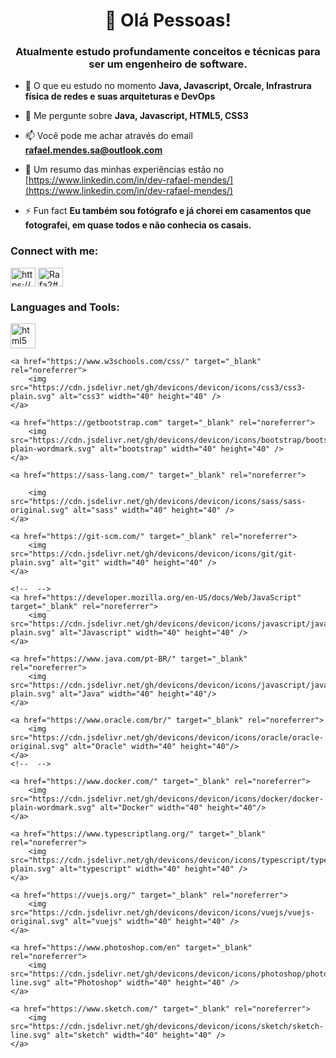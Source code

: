 <h1 align="center">👋 Olá Pessoas!</h1>
<h3 align="center">Atualmente estudo profundamente conceitos e técnicas para ser um engenheiro de software.</h3>

- 🌱 O que eu estudo no momento **Java, Javascript, Orcale, Infrastrura física de redes e suas arquiteturas e DevOps**

- 💬 Me pergunte sobre **Java, Javascript, HTML5, CSS3**

- 📫 Você pode me achar através do email **rafael.mendes.sa@outlook.com**

- 📄 Um resumo das minhas experiências estão no [https://www.linkedin.com/in/dev-rafael-mendes/](https://www.linkedin.com/in/dev-rafael-mendes/)

- ⚡ Fun fact **Eu também sou fotógrafo e já chorei em casamentos que fotografei, em quase todos e não conhecia os casais.**

<h3 align="left">Connect with me:</h3>
<p align="left">
<a href="https://linkedin.com/in/https://www.linkedin.com/in/dev-rafael-mendes/" target="blank"><img align="center" src="https://raw.githubusercontent.com/rahuldkjain/github-profile-readme-generator/master/src/images/icons/Social/linked-in-alt.svg" alt="https://www.linkedin.com/in/dev-rafael-mendes/" height="30" width="40" /></a>
<a href="https://discord.gg/Rafa2#8130" target="blank"><img align="center" src="https://raw.githubusercontent.com/rahuldkjain/github-profile-readme-generator/master/src/images/icons/Social/discord.svg" alt="Rafa2#8130" height="30" width="40" /></a>
</p>

<h3 align="left">Languages and Tools:</h3>
<p align="left">
    <a href="https://www.w3.org/html/" target="_blank" rel="noreferrer">
        <img src="https://cdn.jsdelivr.net/gh/devicons/devicon/icons/html5/html5-original.svg" alt="html5" width="40" height="40" />
    </a>

    <a href="https://www.w3schools.com/css/" target="_blank" rel="noreferrer">
        <img src="https://cdn.jsdelivr.net/gh/devicons/devicon/icons/css3/css3-plain.svg" alt="css3" width="40" height="40" />
    </a>

    <a href="https://getbootstrap.com" target="_blank" rel="noreferrer">
        <img src="https://cdn.jsdelivr.net/gh/devicons/devicon/icons/bootstrap/bootstrap-plain-wordmark.svg" alt="bootstrap" width="40" height="40" />
    </a>

    <a href="https://sass-lang.com/" target="_blank" rel="noreferrer">
        
        <img src="https://cdn.jsdelivr.net/gh/devicons/devicon/icons/sass/sass-original.svg" alt="sass" width="40" height="40" />
    </a>

    <a href="https://git-scm.com/" target="_blank" rel="noreferrer">
        <img src="https://cdn.jsdelivr.net/gh/devicons/devicon/icons/git/git-plain.svg" alt="git" width="40" height="40" />
    </a>

    <!--  -->
    <a href="https://developer.mozilla.org/en-US/docs/Web/JavaScript" target="_blank" rel="noreferrer">
        <img src="https://cdn.jsdelivr.net/gh/devicons/devicon/icons/javascript/javascript-plain.svg" alt="Javascript" width="40" height="40" />
    </a>

    <a href="https://www.java.com/pt-BR/" target="_blank" rel="noreferrer">
        <img src="https://cdn.jsdelivr.net/gh/devicons/devicon/icons/javascript/javascript-plain.svg" alt="Java" width="40" height="40"/>
    </a>

    <a href="https://www.oracle.com/br/" target="_blank" rel="noreferrer">
        <img src="https://cdn.jsdelivr.net/gh/devicons/devicon/icons/oracle/oracle-original.svg" alt="Oracle" width="40" height="40"/>
    </a>
    <!--  -->

    <a href="https://www.docker.com/" target="_blank" rel="noreferrer">
        <img src="https://cdn.jsdelivr.net/gh/devicons/devicon/icons/docker/docker-plain-wordmark.svg" alt="Docker" width="40" height="40"/>
    </a>

    <a href="https://www.typescriptlang.org/" target="_blank" rel="noreferrer">
        <img src="https://cdn.jsdelivr.net/gh/devicons/devicon/icons/typescript/typescript-plain.svg" alt="typescript" width="40" height="40" />
    </a>

    <a href="https://vuejs.org/" target="_blank" rel="noreferrer">
        <img src="https://cdn.jsdelivr.net/gh/devicons/devicon/icons/vuejs/vuejs-original.svg" alt="vuejs" width="40" height="40" />
    </a>

    <a href="https://www.photoshop.com/en" target="_blank" rel="noreferrer">
        <img src="https://cdn.jsdelivr.net/gh/devicons/devicon/icons/photoshop/photoshop-line.svg" alt="Photoshop" width="40" height="40" />
    </a>

    <a href="https://www.sketch.com/" target="_blank" rel="noreferrer">
        <img src="https://cdn.jsdelivr.net/gh/devicons/devicon/icons/sketch/sketch-line.svg" alt="sketch" width="40" height="40" />
    </a>
</p>

<!----
👋 Hi, I’m @RafaelMendesDev
- 👀 I’m interested in ...
- 🌱 I’m currently learning ...
- 💞️ I’m looking to collaborate on ...
- 📫 How to reach me ...


MendesRafaell/MendesRafaell is a ✨ special ✨ repository because its `README.md` (this file) appears on your GitHub profile.
You can click the Preview link to take a look at your changes.
--->
